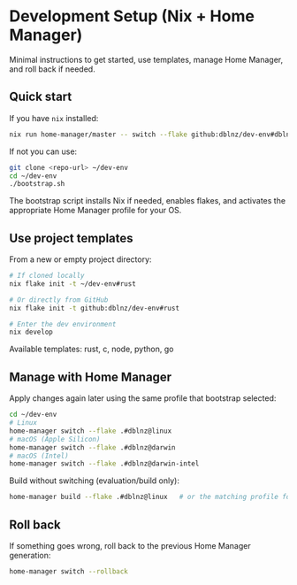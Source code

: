 # Development Setup (Nix + Home Manager)

Minimal instructions to get started, use templates, manage Home Manager, and roll back if needed.

## Quick start

If you have `nix` installed:
```sh
nix run home-manager/master -- switch --flake github:dblnz/dev-env#dblnz@linux -b backup
```

If not you can use:
```sh
git clone <repo-url> ~/dev-env
cd ~/dev-env
./bootstrap.sh
```

The bootstrap script installs Nix if needed, enables flakes, and activates the appropriate Home Manager profile for your OS.

## Use project templates

From a new or empty project directory:

```sh
# If cloned locally
nix flake init -t ~/dev-env#rust

# Or directly from GitHub
nix flake init -t github:dblnz/dev-env#rust

# Enter the dev environment
nix develop
```

Available templates: rust, c, node, python, go

## Manage with Home Manager

Apply changes again later using the same profile that bootstrap selected:

```sh
cd ~/dev-env
# Linux
home-manager switch --flake .#dblnz@linux
# macOS (Apple Silicon)
home-manager switch --flake .#dblnz@darwin
# macOS (Intel)
home-manager switch --flake .#dblnz@darwin-intel
```

Build without switching (evaluation/build only):

```sh
home-manager build --flake .#dblnz@linux   # or the matching profile for your OS
```

## Roll back

If something goes wrong, roll back to the previous Home Manager generation:

```sh
home-manager switch --rollback
```
